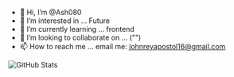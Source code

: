 - 👋 Hi, I’m @Ash080
- 👀 I’m interested in ... Future
- 🌱 I’m currently learning ... frontend
- 💞️ I’m looking to collaborate on ... ("")
- 📫 How to reach me ...  email me: johnreyapostol16@gmail.com

![GitHub Stats](https://github-readme-stats.vercel.app/api?username=Ash080&theme=radical)
<!---
Ash080/Ash080 is a ✨ special ✨ repository because its `README.md` (this file) appears on your GitHub profile.
You can click the Preview link to take a look at your changes.
--->
